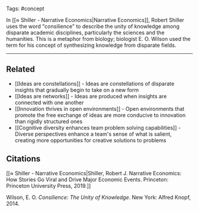 Tags: #concept 

In [[≈ Shiller - Narrative Economics|Narrative Economics]], Robert Shiller uses the word "consilience" to describe the unity of knowledge among disparate academic disciplines, particularly the sciences and the humanities. This is a metaphor from biology; biologist E. O. Wilson used the term for his concept of synthesizing knowledge from disparate fields.


---
## Related
- [[Ideas are constellations]] - Ideas are constellations of disparate insights that gradually begin to take on a new form
- [[Ideas are networks]] - Ideas are produced when insights are connected with one another
- [[Innovation thrives in open environments]] - Open environments that promote the free exchange of ideas are more conducive to innovation than rigidly structured ones
- [[Cognitive diversity enhances team problem solving capabilities]] - Diverse perspectives enhance a team's sense of what is salient, creating more opportunities for creative solutions to problems

## Citations
[[≈ Shiller - Narrative Economics|Shiller, Robert J. Narrative Economics: How Stories Go Viral and Drive Major Economic Events. Princeton: Princeton University Press, 2019.]]

Wilson, E. O. *Consilience: The Unity of Knowledge*. New York: Alfred Knopf, 2014.
